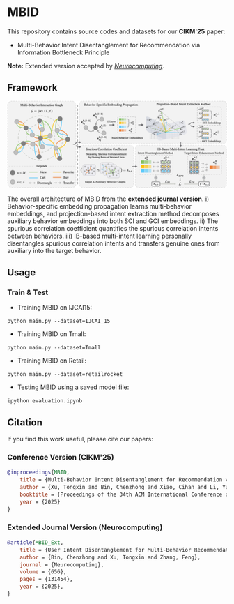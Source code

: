 # MBID

This repository contains source codes and datasets for our **CIKM'25** paper:

- Multi-Behavior Intent Disentanglement for Recommendation via Information Bottleneck Principle

**Note:** Extended version accepted by *[Neurocomputing](https://doi.org/10.1016/j.neucom.2025.131454)*.

## Framework

<img src="framework.png" alt="Framework"/>

The overall architecture of MBID from the **extended journal version**. i) Behavior-specific embedding propagation learns multi-behavior embeddings, and projection-based intent extraction method decomposes auxiliary behavior embeddings into both SCI and GCI embeddings. ii) The spurious correlation coefficient quantifies the spurious correlation intents between behaviors. iii) IB-based multi-intent learning personally disentangles spurious correlation intents and transfers genuine ones from auxiliary into the target behavior.

## Usage
### Train & Test

- Training MBID on IJCAI15:
```shell
python main.py --dataset=IJCAI_15
```

- Training MBID on Tmall:
```shell
python main.py --dataset=Tmall
```

- Training MBID on Retail:
```shell
python main.py --dataset=retailrocket
```

- Testing MBID using a saved model file:
```shell
ipython evaluation.ipynb
```

## Citation

If you find this work useful, please cite our papers:

### Conference Version (CIKM'25)

```bibtex
@inproceedings{MBID,
    title = {Multi-Behavior Intent Disentanglement for Recommendation via Information Bottleneck Principle},
    author = {Xu, Tongxin and Bin, Chenzhong and Xiao, Cihan and Li, Yunhui and Gu, Tianlong},
    booktitle = {Proceedings of the 34th ACM International Conference on Information and Knowledge Management},
    year = {2025}
}
```

### Extended Journal Version (Neurocomputing)

```bibtex
@article{MBID_Ext,
    title = {User Intent Disentanglement for Multi-Behavior Recommendation via Information Bottleneck Principle},
    author = {Bin, Chenzhong and Xu, Tongxin and Zhang, Feng},
    journal = {Neurocomputing},
    volume = {656},
    pages = {131454},
    year = {2025},
}
```
